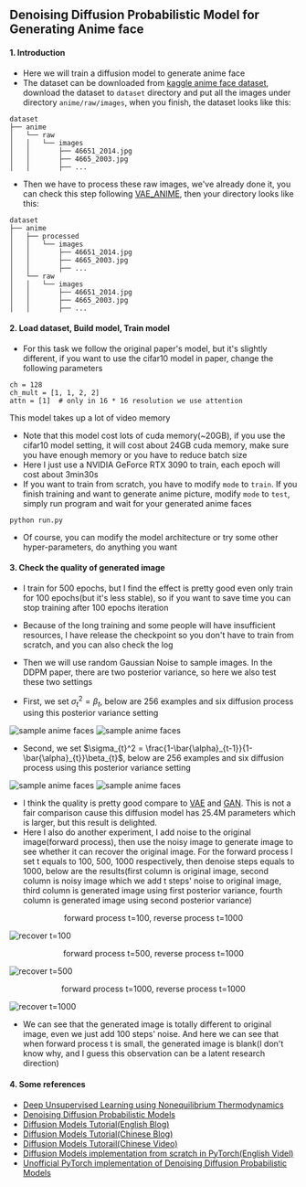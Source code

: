 <head>
    <script src="https://cdn.mathjax.org/mathjax/latest/MathJax.js?config=TeX-AMS-MML_HTMLorMML" type="text/javascript"></script>
    <script type="text/x-mathjax-config">
        MathJax.Hub.Config({
            tex2jax: {
            skipTags: ['script', 'noscript', 'style', 'textarea', 'pre'],
            inlineMath: [['$','$']]
            }
        });
    </script>
</head>

## Denoising Diffusion Probabilistic Model for Generating Anime face

#### 1. Introduction
- Here we will train a diffusion model to generate anime face 
- The dataset can be downloaded from [kaggle anime face dataset](https://www.kaggle.com/datasets/splcher/animefacedataset), download the dataset to `dataset` directory and put all the images under directory `anime/raw/images`, when you finish, the dataset looks like this:
```text
dataset
├── anime
│   └── raw
│   │   └── images
│   │       ├── 46651_2014.jpg
│   │       ├── 4665_2003.jpg
│   │       ├── ...
```
- Then we have to process these raw images, we've already done it, you can check this step following [VAE_ANIME](../VAE_ANIME), then your directory looks like this:
```text
dataset
├── anime
│   ├── processed
│   │   └── images
│   │       ├── 46651_2014.jpg
│   │       ├── 4665_2003.jpg
│   │       ├── ...
│   └── raw
│   │   └── images
│   │       ├── 46651_2014.jpg
│   │       ├── 4665_2003.jpg
│   │       ├── ...
```

#### 2. Load dataset, Build model, Train model
- For this task we follow the original paper's model, but it's slightly different, if you want to use the cifar10 model in paper, change the following parameters
```shell
ch = 128
ch_mult = [1, 1, 2, 2]
attn = [1]  # only in 16 * 16 resolution we use attention
```
This model takes up a lot of video memory
- Note that this model cost lots of cuda memory(~20GB), if you use the cifar10 model setting, it will cost about 24GB cuda memory, make sure you have enough memory or you have to reduce batch size
- Here I just use a NVIDIA GeForce RTX 3090 to train, each epoch will cost about 3min30s
- If you want to train from scratch, you have to modify `mode` to `train`. If you finish training and want to generate anime picture, modify `mode` to `test`, simply run program and wait for your generated anime faces
```shell
python run.py
```
- Of course, you can modify the model architecture or try some other hyper-parameters, do anything you want

#### 3. Check the quality of generated image
- I train for 500 epochs, but I find the effect is pretty good even only train for 100 epochs(but it's less stable), so if you want to save time you can stop training after 100 epochs iteration
- Because of the long training and some people will have insufficient resources, I have release the checkpoint so you don't have to train from scratch, and you can also check the log
- Then we will use random Gaussian Noise to sample images. In the DDPM paper, there are two posterior variance, so here we also test these two settings

- First, we set $\sigma_{t}^2 = \beta_{t}$, below are 256 examples and six diffusion process using this posterior variance setting

![sample anime faces](gen/sample_0.png)
![sample anime faces](gen/process_0.png)

- Second, we set $\sigma_{t}^2 = \frac{1-\bar{\alpha}_{t-1}}{1-\bar{\alpha}_{t}}\beta_{t}$, below are 256 examples and six diffusion process using this posterior variance setting

![sample anime faces](gen/sample_1.png)
![sample anime faces](gen/process_1.png)

- I think the quality is pretty good compare to [VAE](../VAE_ANIME) and [GAN](../GAN_ANIME). This is not a fair comparison cause this diffusion model has 25.4M parameters which is larger, but this result is delighted.
- Here I also do another experiment, I add noise to the original image(forward process), then use the noisy image to generate image to see whether it can recover the original image. For the forward process I set t equals to 100, 500, 1000 respectively, then denoise steps equals to 1000, below are the results(first column is original image, second column is noisy image which we add t steps' noise to original image, third column is generated image using first posterior variance, fourth column is generated image using second posterior variance)

<center>forward process t=100, reverse process t=1000</center>

![recover t=100](gen/recover_t=100.png)

<center>forward process t=500, reverse process t=1000</center>

![recover t=500](gen/recover_t=500.png)

<center>forward process t=1000, reverse process t=1000</center>

![recover t=1000](gen/recover_t=1000.png)

- We can see that the generated image is totally different to original image, even we just add 100 steps' noise. And here we can see that when forward process t is small, the generated image is blank(I don't know why, and I guess this observation can be a latent research direction)

#### 4. Some references
- [Deep Unsupervised Learning using Nonequilibrium Thermodynamics](https://arxiv.org/pdf/1503.03585.pdf)
- [Denoising Diffusion Probabilistic Models](https://arxiv.org/pdf/2006.11239.pdf)
- [Diffusion Models Tutorial(English Blog)](https://lilianweng.github.io/posts/2021-07-11-diffusion-models/#forward-diffusion-process)
- [Diffusion Models Tutorial(Chinese Blog)](https://zhuanlan.zhihu.com/p/525106459)
- [Diffusion Models Tutorail(Chinese Video)](https://www.bilibili.com/video/BV1b541197HX)
- [Diffusion Models implementation from scratch in PyTorch(English Videl)](https://www.youtube.com/watch?v=a4Yfz2FxXiY)
- [Unofficial PyTorch implementation of Denoising Diffusion Probabilistic Models](https://github.com/w86763777/pytorch-ddpm)